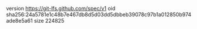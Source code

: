version https://git-lfs.github.com/spec/v1
oid sha256:24a5781e1c48b7e467db8d5d03dd5dbbeb39078c97b1a012850b974ade8e5a61
size 224825
